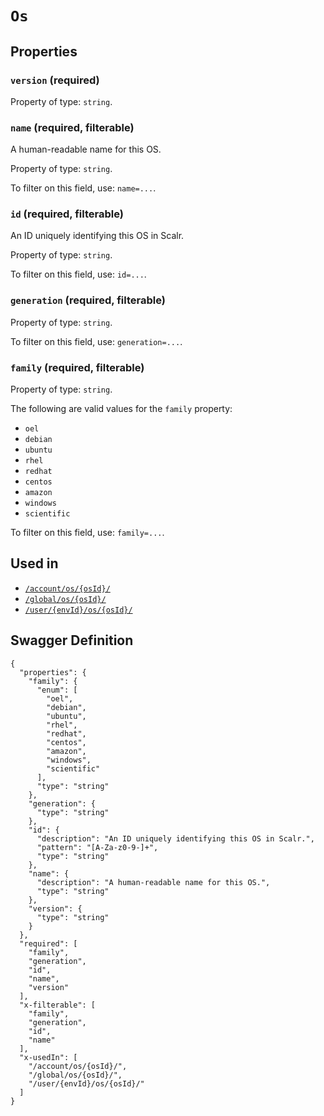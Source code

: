 # `Os` #







## Properties ##

### `version` (required) ###




Property of type: `string`.




### `name` (required, filterable) ###

A human-readable name for this OS.


Property of type: `string`.


To filter on this field, use: `name=...`.


### `id` (required, filterable) ###

An ID uniquely identifying this OS in Scalr.


Property of type: `string`.


To filter on this field, use: `id=...`.


### `generation` (required, filterable) ###




Property of type: `string`.


To filter on this field, use: `generation=...`.


### `family` (required, filterable) ###




Property of type: `string`.

 
The following are valid values for the `family` property:
  + `oel`
  + `debian`
  + `ubuntu`
  + `rhel`
  + `redhat`
  + `centos`
  + `amazon`
  + `windows`
  + `scientific`

To filter on this field, use: `family=...`.




## Used in ##

  + [`/account/os/{osId}/`](./../rest/api/v1beta0/account/os/{osId}/)
  + [`/global/os/{osId}/`](./../rest/api/v1beta0/global/os/{osId}/)
  + [`/user/{envId}/os/{osId}/`](./../rest/api/v1beta0/user/{envId}/os/{osId}/)

## Swagger Definition ##

    {
      "properties": {
        "family": {
          "enum": [
            "oel", 
            "debian", 
            "ubuntu", 
            "rhel", 
            "redhat", 
            "centos", 
            "amazon", 
            "windows", 
            "scientific"
          ], 
          "type": "string"
        }, 
        "generation": {
          "type": "string"
        }, 
        "id": {
          "description": "An ID uniquely identifying this OS in Scalr.", 
          "pattern": "[A-Za-z0-9-]+", 
          "type": "string"
        }, 
        "name": {
          "description": "A human-readable name for this OS.", 
          "type": "string"
        }, 
        "version": {
          "type": "string"
        }
      }, 
      "required": [
        "family", 
        "generation", 
        "id", 
        "name", 
        "version"
      ], 
      "x-filterable": [
        "family", 
        "generation", 
        "id", 
        "name"
      ], 
      "x-usedIn": [
        "/account/os/{osId}/", 
        "/global/os/{osId}/", 
        "/user/{envId}/os/{osId}/"
      ]
    }
